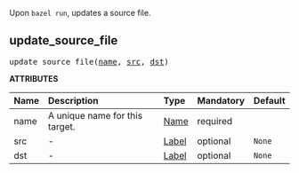 <!-- Generated with Stardoc: http://skydoc.bazel.build -->

Upon `bazel run`, updates a source file.

<a id="update_source_file"></a>

## update_source_file

<pre>
update_source_file(<a href="#update_source_file-name">name</a>, <a href="#update_source_file-src">src</a>, <a href="#update_source_file-dst">dst</a>)
</pre>



**ATTRIBUTES**


| Name  | Description | Type | Mandatory | Default |
| :------------- | :------------- | :------------- | :------------- | :------------- |
| <a id="update_source_file-name"></a>name |  A unique name for this target.   | <a href="https://bazel.build/concepts/labels#target-names">Name</a> | required |  |
| <a id="update_source_file-src"></a>src |  -   | <a href="https://bazel.build/concepts/labels">Label</a> | optional |  `None`  |
| <a id="update_source_file-dst"></a>dst |  -   | <a href="https://bazel.build/concepts/labels">Label</a> | optional |  `None`  |


